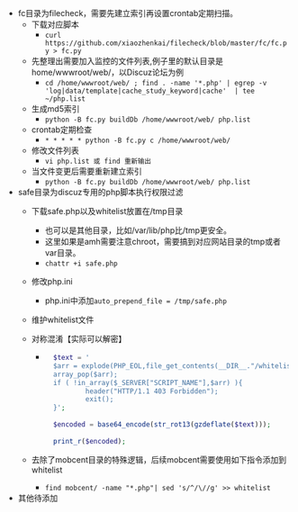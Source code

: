 * fc目录为filecheck，需要先建立索引再设置crontab定期扫描。
    * 下载对应脚本
        * `curl https://github.com/xiaozhenkai/filecheck/blob/master/fc/fc.py > fc.py`
    * 先整理出需要加入监控的文件列表,例子里的默认目录是home/wwwroot/web/，以Discuz论坛为例
        * `cd /home/wwwroot/web/ ; find . -name '*.php' | egrep -v 'log|data/template|cache_study_keyword|cache'  | tee ~/php.list`
    * 生成md5索引
        * `python -B fc.py buildDb /home/wwwroot/web/ php.list`
    * crontab定期检查
        * `* * * * * python -B fc.py c /home/wwwroot/web/`
    * 修改文件列表
        * `vi php.list 或 find 重新输出`
    * 当文件变更后需要重新建立索引
        * `python -B fc.py buildDb /home/wwwroot/web/ php.list`
* safe目录为discuz专用的php脚本执行权限过滤
    * 下载safe.php以及whitelist放置在/tmp目录
        * 也可以是其他目录，比如/var/lib/php比/tmp更安全。
        * 这里如果是amh需要注意chroot，需要搞到对应网站目录的tmp或者var目录。
        * `chattr +i safe.php`
        
    * 修改php.ini
        
        * php.ini中添加`auto_prepend_file = /tmp/safe.php`
        
    * 维护whitelist文件
    
    * 对称混淆【实际可以解密】
    
        * ```php
            $text = '
            $arr = explode(PHP_EOL,file_get_contents(__DIR__."/whitelist"));
            array_pop($arr);
            if ( !in_array($_SERVER["SCRIPT_NAME"],$arr) ){
                    header("HTTP/1.1 403 Forbidden");
                    exit();
            }';
            
            $encoded = base64_encode(str_rot13(gzdeflate($text)));
            
            print_r($encoded);
            ```
    
            
    
    * 去除了mobcent目录的特殊逻辑，后续mobcent需要使用如下指令添加到whitelist
        
        * `find mobcent/ -name "*.php"| sed 's/^/\//g' >> whitelist`
* 其他待添加
